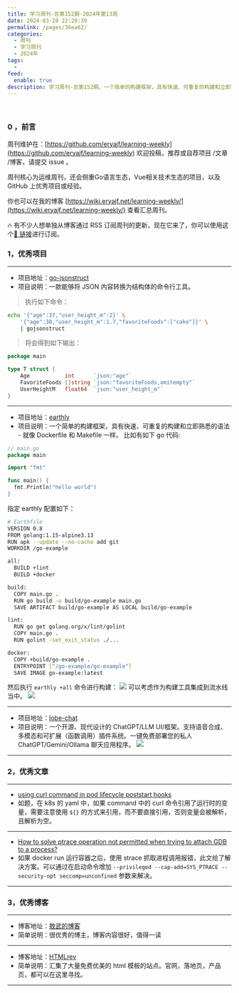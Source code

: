 ```yaml
---
title: 学习周刊-总第152期-2024年第13周
date: 2024-03-28 22:20:39
permalink: /pages/36ea62/
categories:
  - 周刊
  - 学习周刊
  - 2024年
tags:
  -
feed:
  enable: true
description: 学习周刊-总第152期。一个简单的构建框架，具有快速、可重复的构建和立即熟悉的语法 - 就像 Dockerfile 和 Makefile 一样。
---
```



<br><ArticleTopAd></ArticleTopAd>

### 0 ，前言

周刊维护在：[https://github.com/eryajf/learning-weekly](https://github.com/eryajf/learning-weekly)  欢迎投稿，推荐或自荐项目 /文章 /博客，请提交 issue 。

周刊核心为运维周刊，还会侧重Go语言生态，Vue相关技术生态的项目，以及 GitHub 上优秀项目或经验。

你也可以在我的博客 [https://wiki.eryajf.net/learning-weekly/](https://wiki.eryajf.net/learning-weekly/) 查看汇总周刊。

🔥 有不少人想单独从博客通过 RSS 订阅周刊的更新，现在它来了，你可以使用这个[🔗 链接](https://wiki.eryajf.net/learning-weekly.xml)进行订阅。

### 1，优秀项目

---
- 项目地址：[go-jsonstruct](https://github.com/twpayne/go-jsonstruct)
- 项目说明：一款能够将 JSON 内容转换为结构体的命令行工具。
>执行如下命令：
```sh
echo '{"age":37,"user_height_m":2}' \
    '{"age":38,"user_height_m":1.7,"favoriteFoods":["cake"]}' \
    | gojsonstruct
```
>将会得到如下输出：
```go
package main

type T struct {
    Age           int      `json:"age"`
    FavoriteFoods []string `json:"favoriteFoods,omitempty"`
    UserHeightM   float64  `json:"user_height_m"`
}
```
---
- 项目地址：[earthly](https://github.com/earthly/earthly)
- 项目说明：一个简单的构建框架，具有快速、可重复的构建和立即熟悉的语法 - 就像 Dockerfile 和 Makefile 一样。
比如有如下 go 代码:

```go
// main.go
package main

import "fmt"

func main() {
  fmt.Println("hello world")
}
```

指定 earthly 配置如下：
```sh
# Earthfile
VERSION 0.8
FROM golang:1.15-alpine3.13
RUN apk --update --no-cache add git
WORKDIR /go-example

all:
  BUILD +lint
  BUILD +docker

build:
  COPY main.go .
  RUN go build -o build/go-example main.go
  SAVE ARTIFACT build/go-example AS LOCAL build/go-example

lint:
  RUN go get golang.org/x/lint/golint
  COPY main.go .
  RUN golint -set_exit_status ./...

docker:
  COPY +build/go-example .
  ENTRYPOINT ["/go-example/go-example"]
  SAVE IMAGE go-example:latest
```
然后执行 `earthly +all` 命令进行构建：
![](https://t.eryajf.net/imgs/2024/03/1709946777385.gif)
可以考虑作为构建工具集成到流水线当中。
![](https://t.eryajf.net/imgs/2024/03/1709946870638.png)

---
- 项目地址：[lobe-chat](https://github.com/lobehub/lobe-chat)
- 项目说明：一个开源、现代设计的 ChatGPT/LLM UI/框架。支持语音合成、多模态和可扩展（函数调用）插件系统。一键免费部署您的私人 ChatGPT/Gemini/Ollama 聊天应用程序。
  ![](https://t.eryajf.net/imgs/2024/03/1710041727504.png)
---

### 2，优秀文章

---
- [using curl command in pod lifecycle poststart hooks](https://stackoverflow.com/questions/68947359/using-curl-command-in-pod-lifecycle-poststart-hooks)
- 如题，在 k8s 的 yaml 中，如果 command 中的 curl 命令引用了运行时的变量，需要注意使用 `${}` 的方式来引用，而不要直接引用，否则变量会被解析，且解析为空。
---
- [How to solve ptrace operation not permitted when trying to attach GDB to a process?](https://stackoverflow.com/questions/19215177/how-to-solve-ptrace-operation-not-permitted-when-trying-to-attach-gdb-to-a-pro)
- 如果 docker run 运行容器之后，使用 strace 抓取进程调用报错，此文给了解决方案。可以通过在启动命令增加 `--privileged --cap-add=SYS_PTRACE --security-opt seccomp=unconfined` 参数来解决。
---

### 3，优秀博客

---
- 博客地址：[敖武的博客](https://z.wiki/)
- 简单说明：很优秀的博主，博客内容很好，值得一读
---
- 博客地址：[HTMLrev](https://htmlrev.com/)
- 简单说明：汇集了大量免费优美的 html 模板的站点。官网，落地页，产品页，都可以在这里寻找。
---


<br><ArticleTopAd></ArticleTopAd>
